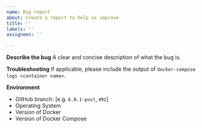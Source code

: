 ```yaml
---
name: Bug report
about: Create a report to help us improve
title: ''
labels: ''
assignees: ''

---
```


**Describe the bug**
A clear and concise description of what the bug is.

**Troubleshooting**
If applicable, please include the output of `docker-compose logs <container name>`.

**Environment**
 - GitHub branch: [e.g. `6.0.1-post`, etc]
 - Operating System
 - Version of Docker
 - Version of Docker Compose
